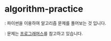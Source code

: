 # algorithm-practice

<p>: 파이썬을 이용하여 알고리즘 문제를 풀어보는 것 입니다.</p>
<p>: 문제는 <a href="https://programmers.co.kr/learn/challenges">프로그래머스</a>를 참고하고 있습니다.</p>
